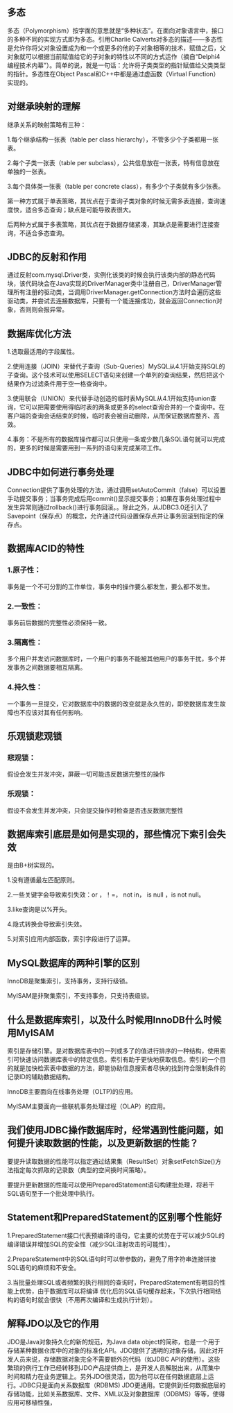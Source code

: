 ## 多态

多态（Polymorphism）按字面的意思就是“多种状态”。在面向对象语言中，接口的多种不同的实现方式即为多态。引用Charlie Calverts对多态的描述——多态性是允许你将父对象设置成为和一个或更多的他的子对象相等的技术，赋值之后，父对象就可以根据当前赋值给它的子对象的特性以不同的方式运作（摘自“Delphi4 编程技术内幕”）。简单的说，就是一句话：允许将子类类型的指针赋值给父类类型的指针。多态性在Object Pascal和C++中都是通过虚函数（Virtual Function） 实现的。

## 对继承映射的理解

继承关系的映射策略有三种：

1.每个继承结构一张表（table per class hierarchy），不管多少个子类都用一张表。

2.每个子类一张表（table per subclass），公共信息放在一张表，特有信息放在单独的一张表。

3.每个具体类一张表（table per concrete class），有多少个子类就有多少张表。

第一种方式属于单表策略，其优点在于查询子类对象的时候无需多表连接，查询速度快，适合多态查询；缺点是可能导致表很大。

后两种方式属于多表策略，其优点在于数据存储紧凑，其缺点是需要进行连接查询，不适合多态查询。

## JDBC的反射和作用

通过反射com.mysql.Driver类，实例化该类的时候会执行该类内部的静态代码块，该代码块会在Java实现的DriverManager类中注册自己，DriverManager管理所有注册的驱动类，当调用DriverManager.getConnection方法时会遍历这些驱动类，并尝试去连接数据库，只要有一个能连接成功，就会返回Connection对象，否则则会报异常。

## 数据库优化方法

1.选取最适用的字段属性。

2.使用连接（JOIN）来替代子查询（Sub-Queries）MySQL从4.1开始支持SQL的子查询。这个技术可以使用SELECT语句来创建一个单列的查询结果，然后把这个结果作为过滤条件用于空一格查询中。

3.使用联合（UNION）来代替手动创造的临时表MySQL从4.1开始支持union查询，它可以把需要使用得临时表的两条或更多的select查询合并的一个查询中。在客户端的查询会话结束的时候，临时表会被自动删除，从而保证数据库整齐、高效。

4.事务：不是所有的数据库操作都可以只使用一条或少数几条SQL语句就可以完成的，更多的时候是需要用到一系列的语句来完成某项工作。

## JDBC中如何进行事务处理

Connection提供了事务处理的方法，通过调用setAutoCommit（false）可以设置手动提交事务；当事务完成后用commit()显示提交事务；如果在事务处理过程中发生异常则通过rollback()进行事务回滚。。除此之外，从JDBC3.0还引入了Savepoint（保存点）的概念，允许通过代码设置保存点并让事务回滚到指定的保存点。

## 数据库ACID的特性

### 1.原子性：

事务是一个不可分割的工作单位，事务中的操作要么都发生，要么都不发生。

### 2.一致性：

事务前后数据的完整性必须保持一致。

### 3.隔离性：

多个用户并发访问数据库时，一个用户的事务不能被其他用户的事务干扰，多个并发事务之间数据要相互隔离。

### 4.持久性：

一个事务一旦提交，它对数据库中的数据的改变就是永久性的，即使数据库发生故障也不应该对其有任何影响。

## 乐观锁悲观锁

### 悲观锁：

假设会发生并发冲突，屏蔽一切可能违反数据完整性的操作

### 乐观锁：

假设不会发生并发冲突，只会提交操作时检查是否违反数据完整性

## 数据库索引底层是如何是实现的，那些情况下索引会失效

是由B+树实现的。

1.没有遵循最左匹配原则。

2.一些关键字会导致索引失效：or ，！=， not in， is null ，is not null。

3.like查询是以%开头。

4.隐式转换会导致索引失效。

5.对索引应用内部函数，索引字段进行了运算。

## MySQL数据库的两种引擎的区别

InnoDB是聚集索引，支持事务，支持行级锁。

MyISAM是非聚集索引，不支持事务，只支持表级锁。

## 什么是数据库索引，以及什么时候用InnoDB什么时候用MyISAM

索引是存储引擎。是对数据库表中的一列或多了的值进行排序的一种结构，使用索引可快速访问数据库表中的特定信息。索引有助于更快地获取信息。索引的一个目的就是加快检索表中数据的方法，即能协助信息搜索者尽快的找到符合限制条件的记录ID的辅助数据结构。

InnoDB主要面向在线事务处理（OLTP)的应用。

MyISAM主要面向一些联机事务处理过程（OLAP）的应用。

## 我们使用JDBC操作数据库时，经常遇到性能问题，如何提升读取数据的性能，以及更新数据的性能？

要提升读取数据的性能可以指定通过结果集（ResultSet）对象setFetchSize()方法指定每次抓取的记录数（典型的空间换时间策略）。

要提升更新数据的性能可以使用PreparedStatement语句构建批处理，将若干SQL语句至于一个批处理中执行。

## Statement和PreparedStatement的区别哪个性能好

1.PreparedStatement接口代表预编译的语句，它主要的优势在于可以减少SQL的编译错误并增加SQL的安全性（减少SQL注射攻击的可能性）。

2.PrepareStatement中的SQL语句时可以带参数的，避免了用字符串连接拼接SQL语句的麻烦和不安全。

3.当批量处理SQL或者频繁的执行相同的查询时，PreparedStatement有明显的性能上优势，由于数据库可以将编译 优化后的SQL语句缓存起来，下次执行相同结构的语句时就会很快（不用再次编译和生成执行计划）。

## 解释JDO以及它的作用

JDO是Java对象持久化的新的规范，为Java data object的简称，也是一个用于存储某种数据仓库中的对象的标准化API。JDO提供了透明的对象存储，因此对开发人员来说，存储数据对象完全不需要额外的代码（如JDBC API的使用）。这些繁琐的例行工作已经转移到JDO产品提供商上，是开发人员解脱出来，从而集中时间和精力在业务逻辑上。另外JDO很灵活，因为他可以在任何数据底层上运行。JDBC只是面向关系数据库（RDBMS) JDO更通用。它提供到任何数据底层的存储功能，比如关系数据库、文件、XML以及对象数据库（ODBMS）等等，使得应用可移植性强，

